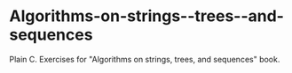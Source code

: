Algorithms-on-strings--trees--and-sequences
===========================================

Plain C. Exercises for "Algorithms on strings, trees, and sequences" book.